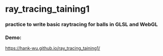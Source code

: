 # ray_tracing_taining1

### practice to write basic raytracing for balls in GLSL and WebGL

### Demo:

https://hank-wu.github.io/ray_tracing_taining1/
